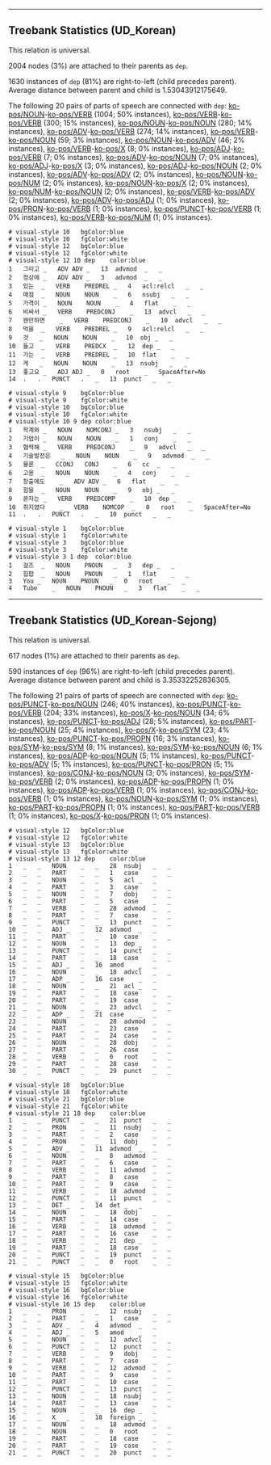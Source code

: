 

--------------------------------------------------------------------------------

## Treebank Statistics (UD_Korean)

This relation is universal.

2004 nodes (3%) are attached to their parents as `dep`.

1630 instances of `dep` (81%) are right-to-left (child precedes parent).
Average distance between parent and child is 1.53043912175649.

The following 20 pairs of parts of speech are connected with `dep`: [ko-pos/NOUN]()-[ko-pos/VERB]() (1004; 50% instances), [ko-pos/VERB]()-[ko-pos/VERB]() (300; 15% instances), [ko-pos/NOUN]()-[ko-pos/NOUN]() (280; 14% instances), [ko-pos/ADV]()-[ko-pos/VERB]() (274; 14% instances), [ko-pos/VERB]()-[ko-pos/NOUN]() (59; 3% instances), [ko-pos/NOUN]()-[ko-pos/ADV]() (46; 2% instances), [ko-pos/VERB]()-[ko-pos/X]() (8; 0% instances), [ko-pos/ADJ]()-[ko-pos/VERB]() (7; 0% instances), [ko-pos/ADV]()-[ko-pos/NOUN]() (7; 0% instances), [ko-pos/ADJ]()-[ko-pos/X]() (3; 0% instances), [ko-pos/ADJ]()-[ko-pos/NOUN]() (2; 0% instances), [ko-pos/ADV]()-[ko-pos/ADV]() (2; 0% instances), [ko-pos/NOUN]()-[ko-pos/NUM]() (2; 0% instances), [ko-pos/NOUN]()-[ko-pos/X]() (2; 0% instances), [ko-pos/NUM]()-[ko-pos/NOUN]() (2; 0% instances), [ko-pos/VERB]()-[ko-pos/ADV]() (2; 0% instances), [ko-pos/ADV]()-[ko-pos/ADJ]() (1; 0% instances), [ko-pos/PRON]()-[ko-pos/VERB]() (1; 0% instances), [ko-pos/PUNCT]()-[ko-pos/VERB]() (1; 0% instances), [ko-pos/VERB]()-[ko-pos/NUM]() (1; 0% instances).


~~~ conllu
# visual-style 10	bgColor:blue
# visual-style 10	fgColor:white
# visual-style 12	bgColor:blue
# visual-style 12	fgColor:white
# visual-style 12 10 dep	color:blue
1	그리고	_	ADV	ADV	_	13	advmod	_	_
2	정상에	_	ADV	ADV	_	3	advmod	_	_
3	있는	_	VERB	PREDREL	_	4	acl:relcl	_	_
4	매점	_	NOUN	NOUN	_	6	nsubj	_	_
5	가격이	_	NOUN	NOUN	_	4	flat	_	_
6	비싸서	_	VERB	PREDCONJ	_	13	advcl	_	_
7	왠만하면	_	VERB	PREDCONJ	_	10	advcl	_	_
8	먹을	_	VERB	PREDREL	_	9	acl:relcl	_	_
9	것	_	NOUN	NOUN	_	10	obj	_	_
10	들고	_	VERB	PREDCX	_	12	dep	_	_
11	가는	_	VERB	PREDREL	_	10	flat	_	_
12	게	_	NOUN	NOUN	_	13	nsubj	_	_
13	좋고요	_	ADJ	ADJ	_	0	root	_	SpaceAfter=No
14	.	.	PUNCT	.	_	13	punct	_	_

~~~


~~~ conllu
# visual-style 9	bgColor:blue
# visual-style 9	fgColor:white
# visual-style 10	bgColor:blue
# visual-style 10	fgColor:white
# visual-style 10 9 dep	color:blue
1	학계와	_	NOUN	NOMCONJ	_	3	nsubj	_	_
2	기업이	_	NOUN	NOUN	_	1	conj	_	_
3	협력해	_	VERB	PREDCONJ	_	9	advcl	_	_
4	기술발전은	_	NOUN	NOUN	_	9	advmod	_	_
5	물론	_	CCONJ	CONJ	_	6	cc	_	_
6	고용	_	NOUN	NOUN	_	4	conj	_	_
7	창출에도	_	ADV	ADV	_	6	flat	_	_
8	힘을	_	NOUN	NOUN	_	9	obj	_	_
9	쏟자는	_	VERB	PREDCOMP	_	10	dep	_	_
10	취지였다	_	VERB	NOMCOP	_	0	root	_	SpaceAfter=No
11	.	.	PUNCT	.	_	10	punct	_	_

~~~


~~~ conllu
# visual-style 1	bgColor:blue
# visual-style 1	fgColor:white
# visual-style 3	bgColor:blue
# visual-style 3	fgColor:white
# visual-style 3 1 dep	color:blue
1	걸즈	_	NOUN	PNOUN	_	3	dep	_	_
2	힙합	_	NOUN	PNOUN	_	1	flat	_	_
3	You	_	NOUN	PNOUN	_	0	root	_	_
4	Tube	_	NOUN	PNOUN	_	3	flat	_	_

~~~




--------------------------------------------------------------------------------

## Treebank Statistics (UD_Korean-Sejong)

This relation is universal.

617 nodes (1%) are attached to their parents as `dep`.

590 instances of `dep` (96%) are right-to-left (child precedes parent).
Average distance between parent and child is 3.35332252836305.

The following 21 pairs of parts of speech are connected with `dep`: [ko-pos/PUNCT]()-[ko-pos/NOUN]() (246; 40% instances), [ko-pos/PUNCT]()-[ko-pos/VERB]() (204; 33% instances), [ko-pos/X]()-[ko-pos/NOUN]() (34; 6% instances), [ko-pos/PUNCT]()-[ko-pos/ADJ]() (28; 5% instances), [ko-pos/PART]()-[ko-pos/NOUN]() (25; 4% instances), [ko-pos/X]()-[ko-pos/SYM]() (23; 4% instances), [ko-pos/PUNCT]()-[ko-pos/PROPN]() (16; 3% instances), [ko-pos/SYM]()-[ko-pos/SYM]() (8; 1% instances), [ko-pos/SYM]()-[ko-pos/NOUN]() (6; 1% instances), [ko-pos/ADP]()-[ko-pos/NOUN]() (5; 1% instances), [ko-pos/PUNCT]()-[ko-pos/ADV]() (5; 1% instances), [ko-pos/PUNCT]()-[ko-pos/PRON]() (5; 1% instances), [ko-pos/CONJ]()-[ko-pos/NOUN]() (3; 0% instances), [ko-pos/SYM]()-[ko-pos/VERB]() (2; 0% instances), [ko-pos/ADP]()-[ko-pos/PROPN]() (1; 0% instances), [ko-pos/ADP]()-[ko-pos/VERB]() (1; 0% instances), [ko-pos/CONJ]()-[ko-pos/VERB]() (1; 0% instances), [ko-pos/NOUN]()-[ko-pos/SYM]() (1; 0% instances), [ko-pos/PART]()-[ko-pos/PROPN]() (1; 0% instances), [ko-pos/PART]()-[ko-pos/VERB]() (1; 0% instances), [ko-pos/X]()-[ko-pos/PRON]() (1; 0% instances).


~~~ conllu
# visual-style 12	bgColor:blue
# visual-style 12	fgColor:white
# visual-style 13	bgColor:blue
# visual-style 13	fgColor:white
# visual-style 13 12 dep	color:blue
1	_	_	NOUN	_	_	28	nsubj	_	_
2	_	_	PART	_	_	1	case	_	_
3	_	_	NOUN	_	_	5	acl	_	_
4	_	_	PART	_	_	3	case	_	_
5	_	_	NOUN	_	_	7	dobj	_	_
6	_	_	PART	_	_	5	case	_	_
7	_	_	VERB	_	_	28	advmod	_	_
8	_	_	PART	_	_	7	case	_	_
9	_	_	PUNCT	_	_	13	punct	_	_
10	_	_	ADJ	_	_	12	advmod	_	_
11	_	_	PART	_	_	10	case	_	_
12	_	_	NOUN	_	_	13	dep	_	_
13	_	_	PUNCT	_	_	14	punct	_	_
14	_	_	PART	_	_	18	case	_	_
15	_	_	ADJ	_	_	16	amod	_	_
16	_	_	NOUN	_	_	18	advcl	_	_
17	_	_	ADP	_	_	16	case	_	_
18	_	_	NOUN	_	_	21	acl	_	_
19	_	_	PART	_	_	18	case	_	_
20	_	_	PART	_	_	19	case	_	_
21	_	_	NOUN	_	_	23	advcl	_	_
22	_	_	ADP	_	_	21	case	_	_
23	_	_	NOUN	_	_	28	advmod	_	_
24	_	_	PART	_	_	23	case	_	_
25	_	_	PART	_	_	24	case	_	_
26	_	_	NOUN	_	_	28	dobj	_	_
27	_	_	PART	_	_	26	case	_	_
28	_	_	VERB	_	_	0	root	_	_
29	_	_	PART	_	_	28	case	_	_
30	_	_	PUNCT	_	_	29	punct	_	_

~~~


~~~ conllu
# visual-style 18	bgColor:blue
# visual-style 18	fgColor:white
# visual-style 21	bgColor:blue
# visual-style 21	fgColor:white
# visual-style 21 18 dep	color:blue
1	_	_	PUNCT	_	_	21	punct	_	_
2	_	_	PRON	_	_	11	nsubj	_	_
3	_	_	PART	_	_	2	case	_	_
4	_	_	PRON	_	_	11	dobj	_	_
5	_	_	ADV	_	_	11	advmod	_	_
6	_	_	NOUN	_	_	8	advmod	_	_
7	_	_	PART	_	_	6	case	_	_
8	_	_	VERB	_	_	11	advmod	_	_
9	_	_	PART	_	_	8	case	_	_
10	_	_	PART	_	_	9	case	_	_
11	_	_	VERB	_	_	18	advmod	_	_
12	_	_	PUNCT	_	_	11	punct	_	_
13	_	_	DET	_	_	14	det	_	_
14	_	_	NOUN	_	_	18	dobj	_	_
15	_	_	PART	_	_	14	case	_	_
16	_	_	VERB	_	_	18	advmod	_	_
17	_	_	PART	_	_	16	case	_	_
18	_	_	VERB	_	_	21	dep	_	_
19	_	_	PART	_	_	18	case	_	_
20	_	_	PUNCT	_	_	19	punct	_	_
21	_	_	PUNCT	_	_	0	root	_	_

~~~


~~~ conllu
# visual-style 15	bgColor:blue
# visual-style 15	fgColor:white
# visual-style 16	bgColor:blue
# visual-style 16	fgColor:white
# visual-style 16 15 dep	color:blue
1	_	_	PRON	_	_	12	nsubj	_	_
2	_	_	PART	_	_	1	case	_	_
3	_	_	ADV	_	_	4	advmod	_	_
4	_	_	ADJ	_	_	5	amod	_	_
5	_	_	NOUN	_	_	12	advcl	_	_
6	_	_	PUNCT	_	_	12	punct	_	_
7	_	_	VERB	_	_	9	dobj	_	_
8	_	_	PART	_	_	7	case	_	_
9	_	_	VERB	_	_	12	advmod	_	_
10	_	_	PART	_	_	9	case	_	_
11	_	_	PART	_	_	10	case	_	_
12	_	_	PUNCT	_	_	13	punct	_	_
13	_	_	NOUN	_	_	18	nsubj	_	_
14	_	_	PART	_	_	13	case	_	_
15	_	_	NOUN	_	_	16	dep	_	_
16	_	_	X	_	_	18	foreign	_	_
17	_	_	NOUN	_	_	18	advmod	_	_
18	_	_	NOUN	_	_	0	root	_	_
19	_	_	PART	_	_	18	case	_	_
20	_	_	PART	_	_	19	case	_	_
21	_	_	PUNCT	_	_	20	punct	_	_

~~~



